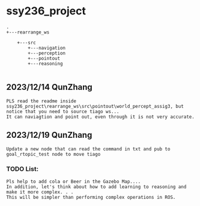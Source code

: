 # ssy236_project

```
.  
+---rearrange_ws

    +---src
        +---navigation
        +---perception
        +---pointout
        +---reasoning
     
```
## 2023/12/14 QunZhang
```
PLS read the readme inside ssy236_project\rearrange_ws\src\pointout\world_percept_assig3, but notice that you need to source tiago ws...  
It can naviagtion and point out, even through it is not very accurate. 
```

## 2023/12/19 QunZhang
```
Update a new node that can read the command in txt and pub to goal_rtopic_test node to move tiago
```
 ### TODO List:   
 ```
Pls help to add cola or Beer in the Gazebo Map....  
In addition, let's think about how to add learning to reasoning and make it more complex. . . 
This will be simpler than performing complex operations in ROS.
 ```
    
    
